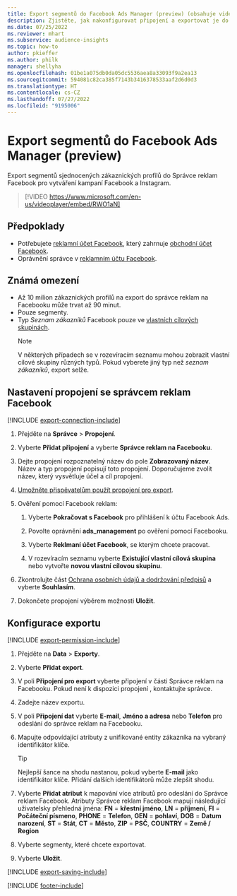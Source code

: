 ```yaml
---
title: Export segmentů do Facebook Ads Manager (preview) (obsahuje video)
description: Zjistěte, jak nakonfigurovat připojení a exportovat je do služby Facebook Správce reklam.
ms.date: 07/25/2022
ms.reviewer: mhart
ms.subservice: audience-insights
ms.topic: how-to
author: pkieffer
ms.author: philk
manager: shellyha
ms.openlocfilehash: 01be1a075db0da05dc5536aea8a33093f9a2ea13
ms.sourcegitcommit: 594081c82ca385f7143b3416378533aaf2d6d0d3
ms.translationtype: HT
ms.contentlocale: cs-CZ
ms.lasthandoff: 07/27/2022
ms.locfileid: "9195006"
---
```

# <a name="export-segments-to-facebook-ads-manager-preview"></a>Export segmentů do Facebook Ads Manager (preview)

Export segmentů sjednocených zákaznických profilů do Správce reklam Facebook pro vytváření kampaní Facebook a Instagram.

> [!VIDEO https://www.microsoft.com/en-us/videoplayer/embed/RWO1aN]

## <a name="prerequisites"></a>Předpoklady

- Potřebujete [reklamní účet Facebook](https://www.facebook.com/business/learn/lessons/step-by-step-ads-manager-account), který zahrnuje [obchodní účet Facebook](https://business.facebook.com/).
- Oprávnění správce v [reklamním účtu Facebook](https://www.facebook.com/business/learn/lessons/step-by-step-ads-manager-account).

## <a name="known-limitations"></a>Známá omezení

- Až 10 milion zákaznických profilů na export do správce reklam na Facebooku může trvat až 90 minut.
- Pouze segmenty.
- Typ *Seznam zákazníků* Facebook pouze ve [vlastních cílových skupinách](https://www.facebook.com/business/help/744354708981227?id=2469097953376494).
  > [!NOTE]
  > V některých případech se v rozevíracím seznamu mohou zobrazit vlastní cílové skupiny různých typů. Pokud vyberete jiný typ než *seznam zákazníků*, export selže.

## <a name="set-up-connection-to-facebook-ads-manager"></a>Nastavení propojení se správcem reklam Facebook

[!INCLUDE [export-connection-include](includes/export-connection-admn.md)]

1. Přejděte na **Správce** > **Propojení**.

1. Vyberte **Přidat připojení** a vyberte **Správce reklam na Facebooku**.

1. Dejte propojení rozpoznatelný název do pole **Zobrazovaný název**. Název a typ propojení popisují toto propojení. Doporučujeme zvolit název, který vysvětluje účel a cíl propojení.

1. [Umožněte přispěvatelům použít propojení pro export](connections.md#allow-contributors-to-use-a-connection-for-exports).

1. Ověření pomocí Facebook reklam:

   1. Vyberte **Pokračovat s Facebook** pro přihlášení k účtu Facebook Ads.

   1. Povolte oprávnění **ads_management** po ověření pomocí Facebooku.

   1. Vyberte **Reklmaní účet Facebook**, se kterým chcete pracovat.

   1. V rozevíracím seznamu vyberte **Existující vlastní cílová skupina** nebo vytvořte **novou vlastní cílovou skupinu**.

1. Zkontrolujte část [Ochrana osobních údajů a dodržování předpisů](connections.md#data-privacy-and-compliance) a vyberte **Souhlasím**.

1. Dokončete propojení výběrem možnosti **Uložit**.

## <a name="configure-an-export"></a>Konfigurace exportu

[!INCLUDE [export-permission-include](includes/export-permission.md)]

1. Přejděte na **Data** > **Exporty**.

1. Vyberte **Přidat export**.

1. V poli **Připojení pro export** vyberte připojení v části Správce reklam na Facebooku. Pokud není k dispozici propojení , kontaktujte správce.

1. Zadejte název exportu.

1. V poli **Připojení dat** vyberte **E-mail**, **Jméno a adresa** nebo **Telefon** pro odeslání do správce reklam na Facebooku.

1. Mapujte odpovídající atributy z unifikované entity zákazníka na vybraný identifikátor klíče.
   > [!TIP]
   > Nejlepší šance na shodu nastanou, pokud vyberte **E-mail** jako identifikátor klíče. Přidání dalších identifikátorů může zlepšit shodu.

1. Vyberte **Přidat atribut** k mapování více atributů pro odeslání do Správce reklam Facebook. Atributy Správce reklam Facebook mapují následující uživatelsky přehledná jména: **FN** = **křestní jméno**, **LN** = **příjmení**, **FI** = **Počáteční písmeno**, **PHONE** = **Telefon**, **GEN** = **pohlaví**, **DOB** = **Datum narození**, **ST** = **Stát**, **CT** = **Město**, **ZIP** = **PSČ**, **COUNTRY** = **Země / Region**

1. Vyberte segmenty, které chcete exportovat.

1. Vyberte **Uložit**.

[!INCLUDE [export-saving-include](includes/export-saving.md)]

[!INCLUDE [footer-include](includes/footer-banner.md)]
